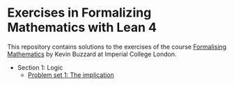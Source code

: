 # Exercises in Formalizing Mathematics with Lean 4

This repository contains solutions to the exercises of the course [Formalising Mathematics](https://github.com/ImperialCollegeLondon/formalising-mathematics-2024) by Kevin Buzzard at Imperial College London.

+ Section 1: Logic
  + [Problem set 1: The implication](./ExFormMathL4/S01_Logic/Pset1.lean)
